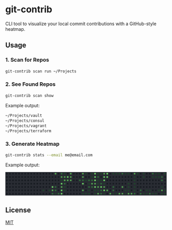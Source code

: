 # git-contrib

CLI tool to visualize your local commit contributions with a GitHub-style heatmap.

## Usage

### 1. Scan for Repos

```bash
git-contrib scan run ~/Projects
```

### 2. See Found Repos

```bash
git-contrib scan show
```

Example output:

```plaintext
~/Projects/vault
~/Projects/consul
~/Projects/vagrant
~/Projects/terraform
```

### 3. Generate Heatmap

```bash
git-contrib stats --email me@email.com
```

Example output:

![heatmap](heatmap.png)

## License

[MIT](./LICENSE)
